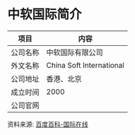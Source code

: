 # 中软国际简介

|项目|内容|
|-----|-----|
|公司名称|中软国际有限公司|
|外文名称|China Soft International|
|公司地址|香港、北京|
|成立时间|2000|
|公司官网||

资料来源: 
[百度百科-国际在线](https://baike.baidu.com/item/%E4%B8%AD%E8%BD%AF%E5%9B%BD%E9%99%85%E6%9C%89%E9%99%90%E5%85%AC%E5%8F%B8?fromtitle=%E4%B8%AD%E8%BD%AF%E5%9B%BD%E9%99%85&fromid=7394393)